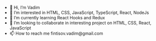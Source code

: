 <ul>
  <li>👋 Hi, I’m Vadim</li>
  <li>👀 I’m interested in HTML, CSS, JavaScript, TypeScript, React, NodeJs</li>
  <li>🌱 I’m currently learning React Hooks and Redux</li>
  <li>💞️ I’m looking to collaborate in interesting project on HTML, CSS, React, JavaScript</li>
  <li>📫 How to reach me fintisov.vadim@gmail.com</li>
</ul>

